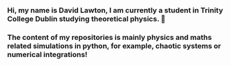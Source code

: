 ### Hi, my name is David Lawton, I am currently a student in Trinity College Dublin studying theoretical physics. 🔭
### The content of my repositories is mainly physics and maths related simulations in python, for example, chaotic systems or numerical integrations!

<!--
**DavidLawton04/DavidLawton04** is a ✨ _special_ ✨ repository because its `README.md` (this file) appears on your GitHub profile.

Here are some ideas to get you started:

-  I’m currently working on ...
- 🌱 I’m currently learning ...
- 👯 I’m looking to collaborate on ...
- 🤔 I’m looking for help with ...
- 💬 Ask me about ...
- 📫 How to reach me: ...
- 😄 Pronouns: ...
- ⚡ Fun fact: ...
-->
